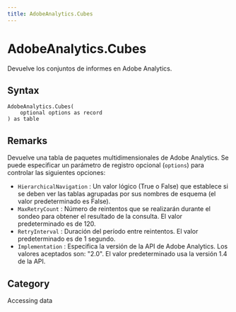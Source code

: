 ```yaml
---
title: AdobeAnalytics.Cubes
---
```


# AdobeAnalytics.Cubes


Devuelve los conjuntos de informes en Adobe Analytics.


## Syntax

```powerquery
AdobeAnalytics.Cubes(
    optional options as record
) as table
```


## Remarks

Devuelve una tabla de paquetes multidimensionales de Adobe Analytics. Se puede especificar un parámetro de registro opcional (<code>options</code>) para controlar las siguientes opciones:    <ul><li><code>HierarchicalNavigation</code> : Un valor l&#243;gico (True o False) que establece si se deben ver las tablas agrupadas por sus nombres de esquema (el valor predeterminado es False).</li><li><code>MaxRetryCount</code> : N&#250;mero de reintentos que se realizar&#225;n durante el sondeo para obtener el resultado de la consulta. El valor predeterminado es de 120.</li><li><code>RetryInterval</code> : Duraci&#243;n del per&#237;odo entre reintentos. El valor predeterminado es de 1 segundo.</li><li><code>Implementation</code> : Especifica la versi&#243;n de la API de Adobe Analytics. Los valores aceptados son: &quot;2.0&quot;. El valor predeterminado usa la versi&#243;n 1.4 de la API.</li></ul>    



## Category
Accessing data
